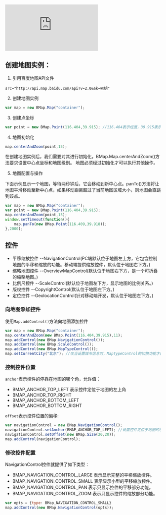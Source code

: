 ![百度地图开发指南](http://lbsyun.baidu.com/index.php?title=jspopular/guide/introduction)

## 创建地图实例：

1. 引用百度地图API文件

```
src="http://api.map.baidu.com/api?v=2.0&ak=密钥"
```

2. 创建地图实例

```js
var map = new BMap.Map("container");
```

3. 创建点坐标

```js
var point = new BMap.Point(116.404,39.915); //116.404表示经度，39.915表示纬度
```

4. 地图初始化

```js
map.centerAndZoom(point,15);
```

在创建地图实例后，我们需要对其进行初始化，BMap.Map.centerAndZoom()方法要求设置中心点坐标和地图级别。 地图必须经过初始化才可以执行其他操作。

5. 地图配置与操作

下面示例显示一个地图，等待两秒钟后，它会移动到新中心点。panTo()方法将让地图平滑移动至新中心点，如果移动距离超过了当前地图区域大小，则地图会直跳到该点。

```js
var map = new BMap.Map("container");
var point = new BMap.Point(116.404,39.915);
map.centerAndZoom(point,15);
window.setTimeout(function(){
    map.panTo(new BMap.Point(116.409,39.918));
},2000);
```

## 控件

* 平移缩放控件 --NavigationControl(PC端默认位于地图左上方，它包含控制地图的平移和缩放的功能。移动端提供缩放控件，默认位于地图右下方。)
* 缩略地图控件 --OverviewMapControl(默认位于地图右下方，是一个可折叠的缩略地图。)
* 比例尺控件 --ScaleControl(默认位于地图左下方，显示地图的比例关系。)
* 版权控件 --CopyrightControl(默认位于地图左下方。)
* 定位控件 --GeolocationControl(针对移动端开发，默认位于地图左下方。)

### 向地图添加控件

使用`Map.addControl()`方法向地图添加控件

```js
var map = new BMap.Map("container");
map.centerAndZoom(new BMap.Point(116.404,39.915),11);
map.addControl(new BMap.NavigationControl());
map.addControl(new BMap.ScaleControl());
map.addControl(new BMap.MapTypeControl());
map.setCurrentCity("北京"); //仅当设置城市信息时，MapTypeControl的切换功能才能可用
```

### 控制控件位置

`anchor`表示控件的停靠在地图的哪个角，允许值：

* BMAP_ANCHOR_TOP_LEFT 表示控件定位于地图的左上角
* BMAP_ANCHOR_TOP_RIGHT
* BMAP_ANCHOR_BOTTOM_LEFT
* BMAP_ANCHOR_BOTTOM_RIGHT

`offset`表示控件位置的偏移:

```js
var navigationControl = new BMap.NavigationControl();
navigationControl.setAnchor(BMAP_ANCHOR_TOP_LEFT); //设置控件定位于地图的左上角
navigationControl.setOffset(new BMap.Size(20,20));
map.addControl(navigationControl);
```

### 修改控件配置

NavigationControl控件就提供了如下类型：
* BMAP_NAVIGATION_CONTROL_LARGE 表示显示完整的平移缩放控件。
* BMAP_NAVIGATION_CONTROL_SMALL 表示显示小型的平移缩放控件。
* BMAP_NAVIGATION_CONTROL_PAN 表示只显示控件的平移部分功能。
* BMAP_NAVIGATION_CONTROL_ZOOM 表示只显示控件的缩放部分功能。

```js
var opts = {type: BMap_NAVIGATION_CONTROL_SMALL}
map.addControl(new BMap.NavigationControl(opts));
```